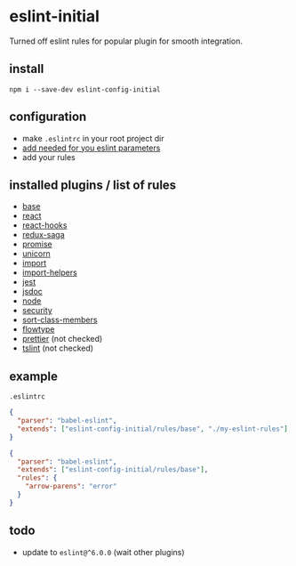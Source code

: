 # eslint-initial
Turned off eslint rules for popular plugin for smooth integration.

## install

```code
npm i --save-dev eslint-config-initial
```

## configuration

- make `.eslintrc` in your root project dir
- [add needed for you eslint parameters](https://eslint.org/docs/user-guide/configuring)
- add your rules

## installed plugins / list of rules

- [base](https://eslint.org/docs/rules/)
- [react](https://github.com/yannickcr/eslint-plugin-react)
- [react-hooks](https://github.com/facebook/react/tree/master/packages/eslint-plugin-react-hooks)
- [redux-saga](https://github.com/pke/eslint-plugin-redux-saga)
- [promise](https://github.com/xjamundx/eslint-plugin-promise)
- [unicorn](https://github.com/sindresorhus/eslint-plugin-unicorn)
- [import](https://github.com/benmosher/eslint-plugin-import)
- [import-helpers](https://github.com/Tibfib/eslint-plugin-import-helpers)
- [jest](https://github.com/jest-community/eslint-plugin-jest)
- [jsdoc](https://github.com/gajus/eslint-plugin-jsdoc)
- [node](https://github.com/mysticatea/eslint-plugin-node)
- [security](https://github.com/nodesecurity/eslint-plugin-security)
- [sort-class-members](https://github.com/bryanrsmith/eslint-plugin-sort-class-members)
- [flowtype](https://github.com/gajus/eslint-plugin-flowtype)
- [prettier](https://github.com/prettier/eslint-config-prettier) (not checked)
- [tslint](https://github.com/typescript-eslint/typescript-eslint) (not checked)

## example
`.eslintrc`
```json
{
  "parser": "babel-eslint",
  "extends": ["eslint-config-initial/rules/base", "./my-eslint-rules"]
}
```
```json
{
  "parser": "babel-eslint",
  "extends": ["eslint-config-initial/rules/base"],
  "rules": {
    "arrow-parens": "error"
  }
}
```


## todo

- update to `eslint@^6.0.0` (wait other plugins)
